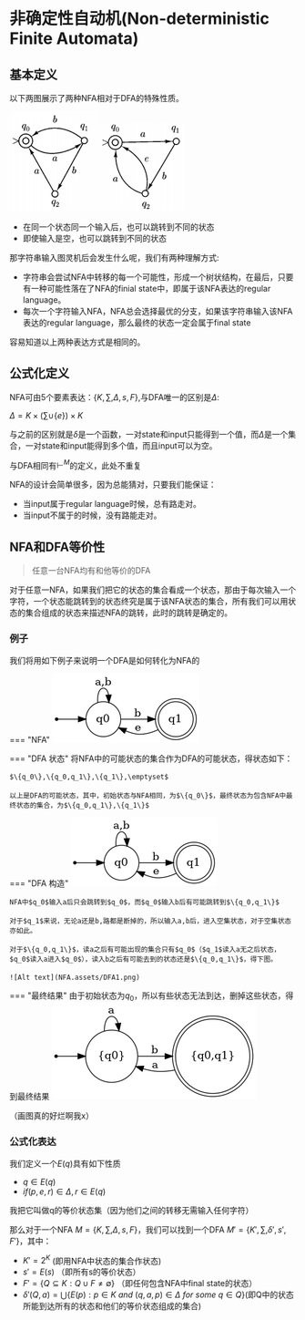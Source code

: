 # 非确定性自动机(Non-deterministic Finite Automata)

## 基本定义

以下两图展示了两种NFA相对于DFA的特殊性质。

![image-20230811171104552](./NFA.assets/image-20230811171104552.png)![image-20230811171111678](./NFA.assets/image-20230811171111678.png)

* 在同一个状态同一个输入后，也可以跳转到不同的状态
* 即使输入是空，也可以跳转到不同的状态

那字符串输入图灵机后会发生什么呢，我们有两种理解方式:

* 字符串会尝试NFA中转移的每一个可能性，形成一个树状结构，在最后，只要有一种可能性落在了NFA的finial state中，即属于该NFA表达的regular language。
* 每次一个字符输入NFA，NFA总会选择最优的分支，如果该字符串输入该NFA表达的regular language，那么最终的状态一定会属于final state

容易知道以上两种表达方式是相同的。

## 公式化定义

NFA可由5个要素表达：$\{K,\sum,\Delta,s,F\}$,与DFA唯一的区别是$\Delta$:

$\Delta=K\times(\sum\cup\{e\})\times K$

与之前的区别就是$\delta$是一个函数，一对state和input只能得到一个值，而$\Delta$是一个集合，一对state和input能得到多个值，而且input可以为空。

与DFA相同有$\vdash^M$的定义，此处不重复

NFA的设计会简单很多，因为总能猜对，只要我们能保证：

* 当input属于regular language时候，总有路走对。
* 当input不属于的时候，没有路能走对。

## NFA和DFA等价性

> 任意一台NFA均有和他等价的DFA

对于任意一NFA，如果我们把它的状态的集合看成一个状态，那由于每次输入一个字符，一个状态能跳转到的状态终究是属于该NFA状态的集合，所有我们可以用状态的集合组成的状态来描述NFA的跳转，此时的跳转是确定的。

### 例子

我们将用如下例子来说明一个DFA是如何转化为NFA的

=== "NFA"
    ![原NFA](NFA.assets/NFA1.png)

=== "DFA 状态"
    将NFA中的可能状态的集合作为DFA的可能状态，得状态如下：

    $\{q_0\},\{q_0,q_1\},\{q_1\},\emptyset$
    
    以上是DFA的可能状态，其中，初始状态与NFA相同，为$\{q_0\}$，最终状态为包含NFA中最终状态的集合，为$\{q_0,q_1\},\{q_1\}$
    
=== "DFA 构造"
    ![原NFA](NFA.assets/NFA1.png)

    NFA中$q_0$输入a后只会跳转到$q_0$，而$q_0$输入b后有可能跳转到$\{q_0,q_1\}$
    
    对于$q_1$来说，无论a还是b,路都是断掉的，所以输入a,b后，进入空集状态，对于空集状态亦如此。
    
    对于$\{q_0,q_1\}$，读a之后有可能出现的集合只有$q_0$（$q_1$读入a无之后状态，$q_0$读入a进入$q_0$），读入b之后有可能去到的状态还是$\{q_0,q_1\}$，得下图。

    ![Alt text](NFA.assets/DFA1.png)

=== "最终结果"
    由于初始状态为$q_0$，所以有些状态无法到达，删掉这些状态，得到最终结果
    ![Alt text](NFA.assets/DFAF.png)

（画图真的好烂啊我x）

### 公式化表达
我们定义一个$E(q)$具有如下性质

* $q\in E(q)$
* $if (p,e,r) \in \Delta,r\in E(q)$

我把它叫做q的等价状态集（因为他们之间的转移无需输入任何字符）

那么对于一个NFA $M=\{K,\sum,\Delta,s,F\}$，我们可以找到一个DFA $M'=\{K',\sum,\delta',s',F'\}$，其中：

* $K'=2^K$ (即用NFA中状态的集合作状态)
* $s'=E(s)$ （即所有s的等价状态）
* $F'=\{Q\subseteq K : Q \cup F \neq \emptyset \}$ （即任何包含NFA中final state的状态）
* $\delta'(Q,a) = \bigcup \{ E(p): p \in K\ and\ (q,a,p)\in\Delta\ for\ some\ q \in Q \}$(即Q中的状态所能到达所有的状态和他们的等价状态组成的集合)